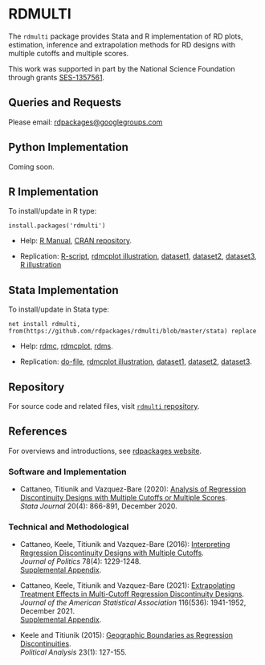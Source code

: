 # RDMULTI

The `rdmulti` package provides Stata and R implementation of RD plots, estimation, inference and extrapolation methods for RD designs with multiple cutoffs and multiple scores.

This work was supported in part by the National Science Foundation through grants [SES-1357561](https://www.nsf.gov/awardsearch/showAward?AWD_ID=1357561).

## Queries and Requests

Please email: [rdpackages@googlegroups.com](mailto:rdpackages@googlegroups.com)

## Python Implementation

Coming soon.

## R Implementation

To install/update in R type:
```
install.packages('rdmulti')
```

- Help: [R Manual](https://cran.r-project.org/web/packages/rdmulti/rdmulti.pdf), [CRAN repository](https://cran.r-project.org/package=rdmulti).

- Replication: [R-script](https://github.com/rdpackages/rdmulti/blob/master/R/rdmulti_illustration.R), [rdmcplot illustration](https://github.com/rdpackages/rdmulti/blob/master/R/rdmcplot_illustration.R), [dataset1](https://github.com/rdpackages/rdmulti/blob/master/R/simdata_multic.csv), [dataset2](https://github.com/rdpackages/rdmulti/blob/master/R/simdata_cumul.csv), [dataset3](https://github.com/rdpackages/rdmulti/blob/master/R/simdata_multis.csv), [R illustration](https://github.com/rdpackages/rdmulti/blob/master/R/rdmulti_illustration.pdf)

## Stata Implementation

To install/update in Stata type:
```
net install rdmulti, from(https://github.com/rdpackages/rdmulti/blob/master/stata) replace
```

- Help: [rdmc](https://github.com/rdpackages/rdmulti/blob/master/stata/rdmc.pdf), [rdmcplot](https://github.com/rdpackages/rdmulti/blob/master/stata/rdmcplot.pdf), [rdms](https://github.com/rdpackages/rdmulti/blob/master/stata/rdms.pdf).

- Replication: [do-file](https://github.com/rdpackages/rdmulti/blob/master/stata/rdmulti_illustration.do), [rdmcplot illustration](https://github.com/rdpackages/rdmulti/blob/master/stata/rdmcplot_illustration.do), [dataset1](https://github.com/rdpackages/rdmulti/blob/master/stata/simdata_multic.dta), [dataset2](https://github.com/rdpackages/rdmulti/blob/master/stata/simdata_cumul.dta), [dataset3](https://github.com/rdpackages/rdmulti/blob/master/stata/simdata_multis.dta).

## Repository

For source code and related files, visit [`rdmulti` repository](https://github.com/rdpackages/rdmulti/).


## References

For overviews and introductions, see [rdpackages website](https://rdpackages.github.io).

### Software and Implementation

- Cattaneo, Titiunik and Vazquez-Bare (2020): [Analysis of Regression Discontinuity Designs with Multiple Cutoffs or Multiple Scores](https://rdpackages.github.io/references/Cattaneo-Titiunik-VazquezBare_2020_Stata.pdf).<br>
_Stata Journal_ 20(4): 866-891, December 2020.

### Technical and Methodological

- Cattaneo, Keele, Titiunik and Vazquez-Bare (2016): [Interpreting Regression Discontinuity Designs with Multiple Cutoffs](https://rdpackages.github.io/references/Cattaneo-Keele-Titiunik-VazquezBare_2016_JOP.pdf).<br>
_Journal of Politics_ 78(4): 1229-1248.<br>
[Supplemental Appendix](https://rdpackages.github.io/references/Cattaneo-Keele-Titiunik-VazquezBare_2016_JOP--Supplement.pdf).

- Cattaneo, Keele, Titiunik and Vazquez-Bare (2021): [Extrapolating Treatment Effects in Multi-Cutoff Regression Discontinuity Designs](https://rdpackages.github.io/references/Cattaneo-Keele-Titiunik-VazquezBare_2021_JASA.pdf).<br>
_Journal of the American Statistical Association_ 116(536): 1941-1952, December 2021.<br>
[Supplemental Appendix](https://rdpackages.github.io/references/Cattaneo-Keele-Titiunik-VazquezBare_2021_JASA--Supplement.pdf).

- Keele and Titiunik (2015): [Geographic Boundaries as Regression Discontinuities](https://rdpackages.github.io/references/Keele-Titiunik_2015_PA.pdf).<br>
_Political Analysis_ 23(1): 127-155.

<br><br>
